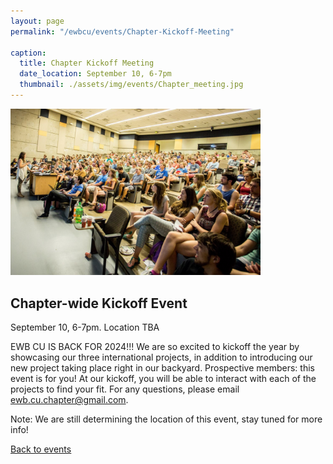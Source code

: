 ```yaml
---
layout: page
permalink: "/ewbcu/events/Chapter-Kickoff-Meeting"

caption:
  title: Chapter Kickoff Meeting
  date_location: September 10, 6-7pm
  thumbnail: ./assets/img/events/Chapter_meeting.jpg
---
```


<img src="./assets/img/events/Chapter_meeting.jpg" alt="Chapter Kickoff" width="400"/>

<div>
	<h2 class="section-heading text-uppercase">Chapter-wide Kickoff Event</h2>
</div>

<div>
  <p class="text-muted">September 10, 6-7pm. Location TBA</p>
</div>

EWB CU IS BACK FOR 2024!!! We are so excited to kickoff the year by showcasing our three international projects, in addition to introducing our new project taking place right in our backyard. Prospective members: this event is for you! At our kickoff, you will be able to interact with each of the projects to find your fit. For any questions, please email <a href="mailto:ewb.cu.chapter@gmail.com">ewb.cu.chapter@gmail.com</a>.

Note: We are still determining the location of this event, stay tuned for more info!

<a href="/ewbcu/events"><u>Back to events</u></a>